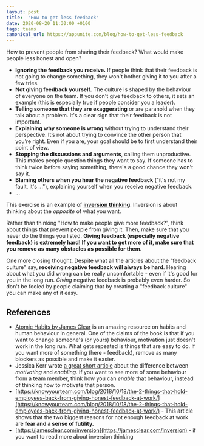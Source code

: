 ```yaml
---
layout: post
title:  "How to get less feedback"
date: 2020-08-20 11:30:00 +0100
tags: teams
canonical_url: https://appunite.com/blog/how-to-get-less-feedback
---
```


How to prevent people from sharing their feedback? What would make people less
honest and open?

- **Ignoring the feedback you receive.** If people think that their feedback is
  not going to change something, they won't bother giving it to you after a few
  tries.
- **Not giving feedback yourself.** The culture is shaped by the behaviour of
  everyone on the team. If you don't give feedback to others, it sets an example
  (this is especially true if people consider you a leader).
- **Telling someone that they are exaggerating** or are paranoid when they talk
  about a problem. It's a clear sign that their feedback is not important.
- **Explaining why someone is wrong** without trying to understand their
  perspective. It’s not about trying to convince the other person that you’re
  right. Even if you are, your goal should be to first understand their point of
  view.
- **Stopping the discussions and arguments**, calling them unproductive. This
  makes people question things they want to say. If someone has to think twice
  before saying something, there's a good chance they won't say it.
- **Blaming others when you hear the negative feedback** ("it's not my fault,
  it's ..."), explaining yourself when you receive negative feedback.
- ...

This exercise is an example of [**inversion
thinking**](https://jamesclear.com/inversion). Inversion is about thinking about
the *opposite* of what you want.

Rather than thinking "How to make people give more feedback?", think about
things that prevent people from giving it. Then, make sure that you never do the
things you listed. **Giving feedback (especially negative feedback) is extremely
hard! If you want to get more of it, make sure that you remove as many obstacles
as possible for them.**

One more closing thought. Despite what all the articles about the "feedback
culture" say, **receiving negative feedback will always be hard**. Hearing about
what you did wrong can be really uncomfortable - even if it's good for you in
the long run. *Giving* negative feedback is probably even harder. So don't be
fooled by people claiming that by creating a "feedback culture" you can make
any of it easy.

## **References**

- [Atomic Habits by James
  Clear](https://www.goodreads.com/book/show/40121378-atomic-habits) is an
  amazing resource on habits and human behaviour in general. One of the claims
  of the book is that if you want to change someone's (or yours) behaviour,
  motivation just doesn't work in the long run. What gets repeated is things
  that are easy to do. If you want more of something (here - feedback), remove
  as many blockers as possible and make it easier.
- Jessica Kerr wrote [a great short
  article](https://jessitron.com/2020/07/19/motivate-enable/) about the
  difference between *motivating* and *enabling.* If you want to see more of
  some behaviour from a team member, think how you can *enable* that behaviour,
  instead of thinking how to motivate that person.
- [https://knowyourteam.com/blog/2018/10/18/the-2-things-that-hold-employees-back-from-giving-honest-feedback-at-work/](https://knowyourteam.com/blog/2018/10/18/the-2-things-that-hold-employees-back-from-giving-honest-feedback-at-work/) -
  This article shows that the two biggest reasons for not enough feedback at
  work are **fear and a sense of futility.**
- [https://jamesclear.com/inversion](https://jamesclear.com/inversion) - if you
  want to read more about inversion thinking
